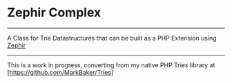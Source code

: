 Zephir Complex
===============

---

A Class for Trie Datastructures that can be built as a PHP Extension using [Zephir](https://github.com/phalcon/zephir) 

---

This is a work in progress, converting from my native PHP Tries library at [https://github.com/MarkBaker/Tries]